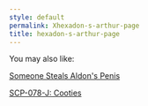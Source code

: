 ```yaml
---
style: default
permalink: Xhexadon-s-arthur-page
title: hexadon-s-arthur-page
---
```

You may also like:

[Someone Steals Aldon's Penis](http://scp-wiki.net/someone-steals-aldons-penis)

[SCP-078-J: Cooties](http://scp-wiki.net/scp-078-j)
